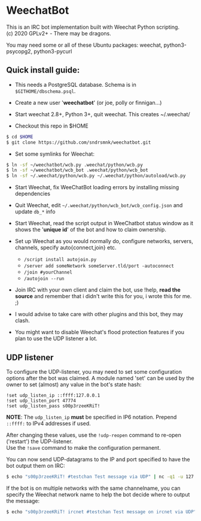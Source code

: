 WeechatBot
====
This is an IRC bot implementation built with Weechat Python scripting.<br/>
(c) 2020 GPLv2+ - There may be dragons.

You may need some or all of these Ubuntu packages: weechat, python3-psycopg2, python3-pycurl

Quick install guide:
----
 * This needs a PostgreSQL database. Schema is in `$GITHOME/dbschema.psql`.

 * Create a new user '**weechatbot**' (or joe, polly or finnigan...)
 * Start weechat 2.8+, Python 3+, quit weechat. This creates ~/.weechat/

 * Checkout this repo in $HOME
```sh
$ cd $HOME
$ git clone https://github.com/sndrsmnk/weechatbot.git
```

 * Set some symlinks for Weechat:
```sh
$ ln -sf ~/weechatbot/wcb.py .weechat/python/wcb.py
$ ln -sf ~/weechatbot/wcb_bot .weechat/python/wcb_bot
$ ln -sf ~/.weechat/python/wcb.py ~/.weechat/python/autoload/wcb.py
```

 * Start Weechat, fix WeeChatBot loading errors by installing missing dependencies

 * Quit Weechat, edit `~/.weechat/python/wcb_bot/wcb_config.json` and update `db_*` info

 * Start Weechat, read the script output in WeeChatbot status window as it shows the '**unique id**' of the bot and how to claim ownership.
 * Set up Weechat as you would normally do, configure networks, servers, channels, specify auto{connect,join} etc.
   * `/script install autojoin.py`
   * `/server add someNetwork someServer.tld/port -autoconnect`
   * `/join #yourChannel`
   * `/autojoin --run`

 * Join IRC with your own client and claim the bot, use !help, **read the source** and remember that i didn't write this for you, i wrote this for me. ;)

 * I would advise to take care with other plugins and this bot, they may clash.
 * You might want to disable Weechat's flood protection features if you plan to use the UDP listener a lot.


UDP listener
----
To configure the UDP-listener, you may need to set some configuration options after the bot was claimed. A module named 'set' can be used by the owner to set (almost) any value in the bot's state hash:

```text
!set udp_listen_ip ::ffff:127.0.0.1
!set udp_listen_port 47774
!set udp_listen_pass s00p3rzeeKRiT!
```

**NOTE**: The ```udp_listen_ip``` **must** be specified in IP6 notation. Prepend ```::ffff:``` to IPv4 addresses if used.

After changing these values, use the ```!udp-reopen``` command to re-open ('restart') the UDP-listener.<br/>
Use the ```!save``` command to make the configuration permanent.

You can now send UDP-datagrams to the IP and port specified to have the bot output them on IRC:
```sh
$ echo "s00p3rzeeKRiT! #testchan Test message via UDP" | nc -q1 -u 127.0.0.1 47774
```
If the bot is on multiple networks with the same channelname, you can specify the Weechat network name to help the bot decide where to output the message:
```sh
$ echo "s00p3rzeeKRiT! ircnet #testchan Test message on ircnet via UDP" | nc -q1 -u 127.0.0.1 47774
```

